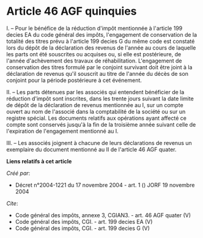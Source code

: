 # Article 46 AGF quinquies

I. – Pour le bénéfice de la réduction d'impôt mentionnée à l'article 199 decies EA du code général des impôts, l'engagement
de conservation de la totalité des titres prévu à l'article 199 decies G du même code est constaté lors du dépôt de la
déclaration des revenus de l'année au cours de laquelle les parts ont été souscrites ou acquises ou, si elle est postérieure,
de l'année d'achèvement des travaux de réhabilitation. L'engagement de conservation des titres formulé par le conjoint
survivant doit être joint à la déclaration de revenus qu'il souscrit au titre de l'année du décès de son conjoint pour la
période postérieure à cet événement.

II. – Les parts détenues par les associés qui entendent bénéficier de la réduction d'impôt sont inscrites, dans les trente
jours suivant la date limite de dépôt de la déclaration de revenus mentionnée au I, sur un compte ouvert au nom de l'associé
dans la comptabilité de la société ou sur un registre spécial. Les documents relatifs aux opérations ayant affecté ce compte
sont conservés jusqu'à la fin de la troisième année suivant celle de l'expiration de l'engagement mentionné au I.

III. – Les associés joignent à chacune de leurs déclarations de revenus un exemplaire du document mentionné au II de
l'article 46 AGF quater.

**Liens relatifs à cet article**

_Créé par_:

  - Décret n°2004-1221 du 17 novembre 2004 - art. 1 () JORF 19 novembre 2004

_Cite_:

  - Code général des impôts, annexe 3, CGIAN3. - art. 46 AGF quater (V)
  - Code général des impôts, CGI. - art. 199 decies EA (V)
  - Code général des impôts, CGI. - art. 199 decies G (V)
